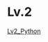 # Lv.2

[Lv2_Python](https://school.programmers.co.kr/learn/challenges?order=recent&page=1&levels=2&languages=python3)
